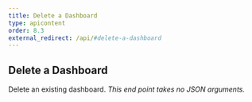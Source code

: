 ```yaml
---
title: Delete a Dashboard
type: apicontent
order: 8.3
external_redirect: /api/#delete-a-dashboard
---
```


## Delete a Dashboard
Delete an existing dashboard.
*This end point takes no JSON arguments.*
